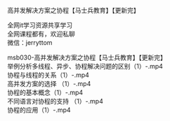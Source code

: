 高并发解决方案之协程【马士兵教育】【更新完】

全网it学习资源共享学习<br>全网课程都有，欢迎私聊<br>微信：jerryttom<br>

msb030-高并发解决方案之协程【马士兵教育】【更新完】<br> 举例分析多线程、异步、协程解决问题的区别（1）-.mp4<br> 协程与线程的关系（1）-.mp4<br> 高并发方案的选择 （1）-.mp4<br> 协程的基本概念（1）-.mp4<br> 不同语言对协程的支持 （1）-.mp4<br> 协程的应用（1）-.mp4